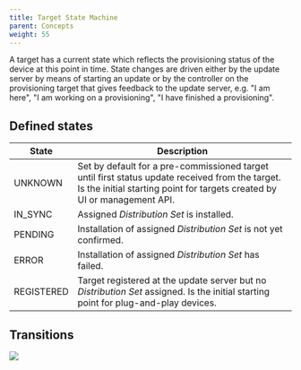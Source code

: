 ```yaml
---
title: Target State Machine
parent: Concepts
weight: 55
---
```


A target has a current state which reflects the provisioning status of the device at this point in time. State changes
are driven either by the update server by means of starting an update or by the controller on the provisioning target
that gives feedback to the update server, e.g. "I am here", "I am working on a provisioning", "I have finished a
provisioning".
<!--more-->

## Defined states

| State      | Description                                                                                                                                                                 |
|------------|-----------------------------------------------------------------------------------------------------------------------------------------------------------------------------|
| UNKNOWN    | Set by default for a pre-commissioned target until first status update received from the target. Is the initial starting point for targets created by UI or management API. |
| IN_SYNC    | Assigned _Distribution Set_ is installed.                                                                                                                                   |
| PENDING    | Installation of assigned _Distribution Set_ is not yet confirmed.                                                                                                           |
| ERROR      | Installation of assigned _Distribution Set_ has failed.                                                                                                                     |
| REGISTERED | Target registered at the update server but no _Distribution Set_ assigned. Is the initial starting point for plug-and-play devices.                                         |

## Transitions

![](../../images/architecture/targetStatusStates.png)
